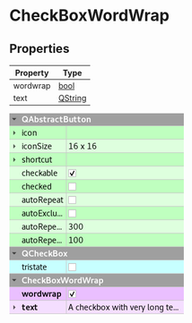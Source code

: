 # CheckBoxWordWrap

## Properties

|Property|Type|
|-|-|
|wordwrap|[bool](http://doc.qt.io/qt-5/qlabel.html#wordWrap-prop)|
|text|[QString](http://doc.qt.io/qt-5/qlabel.html#text-prop)|

![plugins render](../../screenshots/checkboxwordwrap_properties.png)
